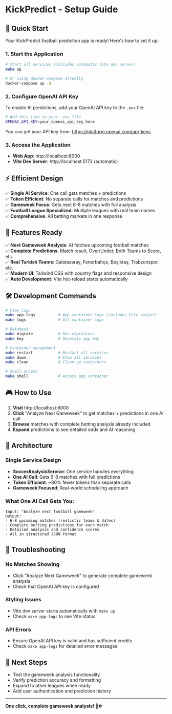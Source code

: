 # KickPredict - Setup Guide

## 🚀 Quick Start

Your KickPredict football prediction app is ready! Here's how to set it up:

### 1. Start the Application

```bash
# Start all services (includes automatic Vite dev server)
make up

# Or using docker-compose directly
docker-compose up -d
```

### 2. Configure OpenAI API Key

To enable AI predictions, add your OpenAI API key to the `.env` file:

```bash
# Add this line to your .env file
OPENAI_API_KEY=your_openai_api_key_here
```

You can get your API key from: https://platform.openai.com/api-keys

### 3. Access the Application

- **Web App**: http://localhost:8000
- **Vite Dev Server**: http://localhost:5173 (automatic)

## ⚡ Efficient Design

✅ **Single AI Service**: One call gets matches + predictions  
✅ **Token Efficient**: No separate calls for matches and predictions  
✅ **Gameweek Focus**: Gets next 6-8 matches with full analysis  
✅ **Football League Specialized**: Multiple leagues with real team names  
✅ **Comprehensive**: All betting markets in one response  

## 🎯 Features Ready

✅ **Next Gameweek Analysis**: AI fetches upcoming football matches  
✅ **Complete Predictions**: Match result, Over/Under, Both Teams to Score, etc.  
✅ **Real Turkish Teams**: Galatasaray, Fenerbahçe, Beşiktaş, Trabzonspor, etc.  
✅ **Modern UI**: Tailwind CSS with country flags and responsive design  
✅ **Auto Development**: Vite hot-reload starts automatically  

## 🛠 Development Commands

```bash
# View logs
make app-logs          # App container logs (includes Vite output)
make logs              # All container logs

# Database
make migrate           # Run migrations
make key               # Generate app key

# Container management
make restart           # Restart all services
make down              # Stop all services
make clean             # Clean up containers

# Shell access
make shell             # Access app container
```

## 🎮 How to Use

1. **Visit** http://localhost:8000
2. **Click** "Analyze Next Gameweek" to get matches + predictions in one AI call
3. **Browse** matches with complete betting analysis already included
4. **Expand** predictions to see detailed odds and AI reasoning

## 🔧 Architecture

### Single Service Design
- **SoccerAnalysisService**: One service handles everything
- **One AI Call**: Gets 6-8 matches with full predictions
- **Token Efficient**: ~80% fewer tokens than separate calls
- **Gameweek Focused**: Real-world scheduling approach

### What One AI Call Gets You:
```
Input: "Analyze next football gameweek"
Output: 
- 6-8 upcoming matches (realistic teams & dates)
- Complete betting predictions for each match
- Detailed analysis and confidence scores
- All in structured JSON format
```

## 🔧 Troubleshooting

### No Matches Showing
- Click "Analyze Next Gameweek" to generate complete gameweek analysis
- Check that OpenAI API key is configured

### Styling Issues
- Vite dev server starts automatically with `make up`
- Check `make app-logs` to see Vite status

### API Errors
- Ensure OpenAI API key is valid and has sufficient credits
- Check `make app-logs` for detailed error messages

## 📝 Next Steps

- Test the gameweek analysis functionality
- Verify prediction accuracy and formatting
- Expand to other leagues when ready
- Add user authentication and prediction history

---

**One click, complete gameweek analysis!** 🚀⚽ 